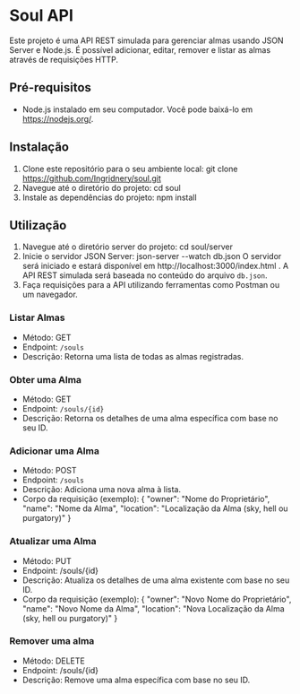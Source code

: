 # Soul API

Este projeto é uma API REST simulada para gerenciar almas usando JSON Server e Node.js. É possível adicionar, editar, remover e listar as almas através de requisições HTTP.

## Pré-requisitos

- Node.js instalado em seu computador. Você pode baixá-lo em https://nodejs.org/.

## Instalação

1. Clone este repositório para o seu ambiente local: git clone https://github.com/Ingridnery/soul.git
2. Navegue até o diretório do projeto: cd soul
3. Instale as dependências do projeto: npm install

## Utilização

1. Navegue até o diretório server do projeto: cd soul/server
2. Inicie o servidor JSON Server: json-server --watch db.json
    O servidor será iniciado e estará disponível em http://localhost:3000/index.html . A API REST simulada será baseada no conteúdo do arquivo `db.json`.
3. Faça requisições para a API utilizando ferramentas como Postman ou um navegador.

### Listar Almas

- Método: GET
- Endpoint: `/souls`
- Descrição: Retorna uma lista de todas as almas registradas.

### Obter uma Alma

- Método: GET
- Endpoint: `/souls/{id}`
- Descrição: Retorna os detalhes de uma alma específica com base no seu ID.

### Adicionar uma Alma

- Método: POST
- Endpoint: `/souls`
- Descrição: Adiciona uma nova alma à lista.
- Corpo da requisição (exemplo):
{
 "owner": "Nome do Proprietário",
 "name": "Nome da Alma",
 "location": "Localização da Alma (sky, hell ou purgatory)"
}

### Atualizar uma Alma

- Método: PUT
- Endpoint: /souls/{id}
- Descrição: Atualiza os detalhes de uma alma existente com base no seu ID.
- Corpo da requisição (exemplo):
{
  "owner": "Novo Nome do Proprietário",
  "name": "Novo Nome da Alma",
  "location": "Nova Localização da Alma (sky, hell ou purgatory)"
}

### Remover uma alma

- Método: DELETE
- Endpoint: /souls/{id}
- Descrição: Remove uma alma específica com base no seu ID.





